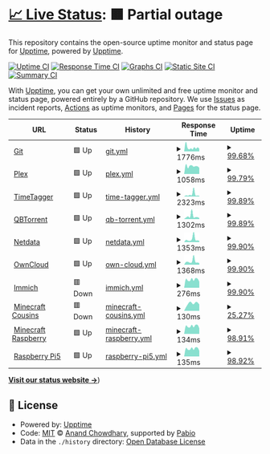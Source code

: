 # [📈 Live Status](https://appellet.github.io): <!--live status--> **🟧 Partial outage**

This repository contains the open-source uptime monitor and status page for [Upptime](https://upptime.js.org), powered by [Upptime](https://github.com/upptime/upptime).

[![Uptime CI](https://github.com/appellet/upptime/workflows/Uptime%20CI/badge.svg)](https://github.com/appellet/upptime/actions?query=workflow%3A%22Uptime+CI%22)
[![Response Time CI](https://github.com/appellet/upptime/workflows/Response%20Time%20CI/badge.svg)](https://github.com/appellet/upptime/actions?query=workflow%3A%22Response+Time+CI%22)
[![Graphs CI](https://github.com/appellet/upptime/workflows/Graphs%20CI/badge.svg)](https://github.com/appellet/upptime/actions?query=workflow%3A%22Graphs+CI%22)
[![Static Site CI](https://github.com/appellet/upptime/workflows/Static%20Site%20CI/badge.svg)](https://github.com/appellet/upptime/actions?query=workflow%3A%22Static+Site+CI%22)
[![Summary CI](https://github.com/appellet/upptime/workflows/Summary%20CI/badge.svg)](https://github.com/appellet/upptime/actions?query=workflow%3A%22Summary+CI%22)

With [Upptime](https://upptime.js.org), you can get your own unlimited and free uptime monitor and status page, powered entirely by a GitHub repository. We use [Issues](https://github.com/upptime/upptime/issues) as incident reports, [Actions](https://github.com/appellet/upptime/actions) as uptime monitors, and [Pages](https://status.tibiscuit.ch) for the status page.

<!--start: status pages-->
<!-- This summary is generated by Upptime (https://github.com/upptime/upptime) -->
<!-- Do not edit this manually, your changes will be overwritten -->
<!-- prettier-ignore -->
| URL | Status | History | Response Time | Uptime |
| --- | ------ | ------- | ------------- | ------ |
| <img alt="" src="https://icons.duckduckgo.com/ip3/git.tibiscuit.ch.ico" height="13"> [Git](https://git.tibiscuit.ch/) | 🟩 Up | [git.yml](https://github.com/appellet/upptime/commits/HEAD/history/git.yml) | <details><summary><img alt="Response time graph" src="./graphs/git/response-time-week.png" height="20"> 1776ms</summary><br><a href="https://status.tibiscuit.ch/history/git"><img alt="Response time 922" src="https://img.shields.io/endpoint?url=https%3A%2F%2Fraw.githubusercontent.com%2Fappellet%2Fupptime%2FHEAD%2Fapi%2Fgit%2Fresponse-time.json"></a><br><a href="https://status.tibiscuit.ch/history/git"><img alt="24-hour response time 1259" src="https://img.shields.io/endpoint?url=https%3A%2F%2Fraw.githubusercontent.com%2Fappellet%2Fupptime%2FHEAD%2Fapi%2Fgit%2Fresponse-time-day.json"></a><br><a href="https://status.tibiscuit.ch/history/git"><img alt="7-day response time 1776" src="https://img.shields.io/endpoint?url=https%3A%2F%2Fraw.githubusercontent.com%2Fappellet%2Fupptime%2FHEAD%2Fapi%2Fgit%2Fresponse-time-week.json"></a><br><a href="https://status.tibiscuit.ch/history/git"><img alt="30-day response time 1091" src="https://img.shields.io/endpoint?url=https%3A%2F%2Fraw.githubusercontent.com%2Fappellet%2Fupptime%2FHEAD%2Fapi%2Fgit%2Fresponse-time-month.json"></a><br><a href="https://status.tibiscuit.ch/history/git"><img alt="1-year response time 922" src="https://img.shields.io/endpoint?url=https%3A%2F%2Fraw.githubusercontent.com%2Fappellet%2Fupptime%2FHEAD%2Fapi%2Fgit%2Fresponse-time-year.json"></a></details> | <details><summary><a href="https://status.tibiscuit.ch/history/git">99.68%</a></summary><a href="https://status.tibiscuit.ch/history/git"><img alt="All-time uptime 98.01%" src="https://img.shields.io/endpoint?url=https%3A%2F%2Fraw.githubusercontent.com%2Fappellet%2Fupptime%2FHEAD%2Fapi%2Fgit%2Fuptime.json"></a><br><a href="https://status.tibiscuit.ch/history/git"><img alt="24-hour uptime 100.00%" src="https://img.shields.io/endpoint?url=https%3A%2F%2Fraw.githubusercontent.com%2Fappellet%2Fupptime%2FHEAD%2Fapi%2Fgit%2Fuptime-day.json"></a><br><a href="https://status.tibiscuit.ch/history/git"><img alt="7-day uptime 99.68%" src="https://img.shields.io/endpoint?url=https%3A%2F%2Fraw.githubusercontent.com%2Fappellet%2Fupptime%2FHEAD%2Fapi%2Fgit%2Fuptime-week.json"></a><br><a href="https://status.tibiscuit.ch/history/git"><img alt="30-day uptime 99.93%" src="https://img.shields.io/endpoint?url=https%3A%2F%2Fraw.githubusercontent.com%2Fappellet%2Fupptime%2FHEAD%2Fapi%2Fgit%2Fuptime-month.json"></a><br><a href="https://status.tibiscuit.ch/history/git"><img alt="1-year uptime 98.01%" src="https://img.shields.io/endpoint?url=https%3A%2F%2Fraw.githubusercontent.com%2Fappellet%2Fupptime%2FHEAD%2Fapi%2Fgit%2Fuptime-year.json"></a></details>
| <img alt="" src="https://icons.duckduckgo.com/ip3/plex.tibiscuit.ch.ico" height="13"> [Plex](https://plex.tibiscuit.ch/web/index.html) | 🟩 Up | [plex.yml](https://github.com/appellet/upptime/commits/HEAD/history/plex.yml) | <details><summary><img alt="Response time graph" src="./graphs/plex/response-time-week.png" height="20"> 1058ms</summary><br><a href="https://status.tibiscuit.ch/history/plex"><img alt="Response time 906" src="https://img.shields.io/endpoint?url=https%3A%2F%2Fraw.githubusercontent.com%2Fappellet%2Fupptime%2FHEAD%2Fapi%2Fplex%2Fresponse-time.json"></a><br><a href="https://status.tibiscuit.ch/history/plex"><img alt="24-hour response time 840" src="https://img.shields.io/endpoint?url=https%3A%2F%2Fraw.githubusercontent.com%2Fappellet%2Fupptime%2FHEAD%2Fapi%2Fplex%2Fresponse-time-day.json"></a><br><a href="https://status.tibiscuit.ch/history/plex"><img alt="7-day response time 1058" src="https://img.shields.io/endpoint?url=https%3A%2F%2Fraw.githubusercontent.com%2Fappellet%2Fupptime%2FHEAD%2Fapi%2Fplex%2Fresponse-time-week.json"></a><br><a href="https://status.tibiscuit.ch/history/plex"><img alt="30-day response time 853" src="https://img.shields.io/endpoint?url=https%3A%2F%2Fraw.githubusercontent.com%2Fappellet%2Fupptime%2FHEAD%2Fapi%2Fplex%2Fresponse-time-month.json"></a><br><a href="https://status.tibiscuit.ch/history/plex"><img alt="1-year response time 906" src="https://img.shields.io/endpoint?url=https%3A%2F%2Fraw.githubusercontent.com%2Fappellet%2Fupptime%2FHEAD%2Fapi%2Fplex%2Fresponse-time-year.json"></a></details> | <details><summary><a href="https://status.tibiscuit.ch/history/plex">99.79%</a></summary><a href="https://status.tibiscuit.ch/history/plex"><img alt="All-time uptime 99.56%" src="https://img.shields.io/endpoint?url=https%3A%2F%2Fraw.githubusercontent.com%2Fappellet%2Fupptime%2FHEAD%2Fapi%2Fplex%2Fuptime.json"></a><br><a href="https://status.tibiscuit.ch/history/plex"><img alt="24-hour uptime 100.00%" src="https://img.shields.io/endpoint?url=https%3A%2F%2Fraw.githubusercontent.com%2Fappellet%2Fupptime%2FHEAD%2Fapi%2Fplex%2Fuptime-day.json"></a><br><a href="https://status.tibiscuit.ch/history/plex"><img alt="7-day uptime 99.79%" src="https://img.shields.io/endpoint?url=https%3A%2F%2Fraw.githubusercontent.com%2Fappellet%2Fupptime%2FHEAD%2Fapi%2Fplex%2Fuptime-week.json"></a><br><a href="https://status.tibiscuit.ch/history/plex"><img alt="30-day uptime 99.93%" src="https://img.shields.io/endpoint?url=https%3A%2F%2Fraw.githubusercontent.com%2Fappellet%2Fupptime%2FHEAD%2Fapi%2Fplex%2Fuptime-month.json"></a><br><a href="https://status.tibiscuit.ch/history/plex"><img alt="1-year uptime 99.56%" src="https://img.shields.io/endpoint?url=https%3A%2F%2Fraw.githubusercontent.com%2Fappellet%2Fupptime%2FHEAD%2Fapi%2Fplex%2Fuptime-year.json"></a></details>
| <img alt="" src="https://icons.duckduckgo.com/ip3/tagger.tibiscuit.ch.ico" height="13"> [TimeTagger](https://tagger.tibiscuit.ch/) | 🟩 Up | [time-tagger.yml](https://github.com/appellet/upptime/commits/HEAD/history/time-tagger.yml) | <details><summary><img alt="Response time graph" src="./graphs/time-tagger/response-time-week.png" height="20"> 2323ms</summary><br><a href="https://status.tibiscuit.ch/history/time-tagger"><img alt="Response time 923" src="https://img.shields.io/endpoint?url=https%3A%2F%2Fraw.githubusercontent.com%2Fappellet%2Fupptime%2FHEAD%2Fapi%2Ftime-tagger%2Fresponse-time.json"></a><br><a href="https://status.tibiscuit.ch/history/time-tagger"><img alt="24-hour response time 886" src="https://img.shields.io/endpoint?url=https%3A%2F%2Fraw.githubusercontent.com%2Fappellet%2Fupptime%2FHEAD%2Fapi%2Ftime-tagger%2Fresponse-time-day.json"></a><br><a href="https://status.tibiscuit.ch/history/time-tagger"><img alt="7-day response time 2323" src="https://img.shields.io/endpoint?url=https%3A%2F%2Fraw.githubusercontent.com%2Fappellet%2Fupptime%2FHEAD%2Fapi%2Ftime-tagger%2Fresponse-time-week.json"></a><br><a href="https://status.tibiscuit.ch/history/time-tagger"><img alt="30-day response time 1209" src="https://img.shields.io/endpoint?url=https%3A%2F%2Fraw.githubusercontent.com%2Fappellet%2Fupptime%2FHEAD%2Fapi%2Ftime-tagger%2Fresponse-time-month.json"></a><br><a href="https://status.tibiscuit.ch/history/time-tagger"><img alt="1-year response time 923" src="https://img.shields.io/endpoint?url=https%3A%2F%2Fraw.githubusercontent.com%2Fappellet%2Fupptime%2FHEAD%2Fapi%2Ftime-tagger%2Fresponse-time-year.json"></a></details> | <details><summary><a href="https://status.tibiscuit.ch/history/time-tagger">99.89%</a></summary><a href="https://status.tibiscuit.ch/history/time-tagger"><img alt="All-time uptime 99.40%" src="https://img.shields.io/endpoint?url=https%3A%2F%2Fraw.githubusercontent.com%2Fappellet%2Fupptime%2FHEAD%2Fapi%2Ftime-tagger%2Fuptime.json"></a><br><a href="https://status.tibiscuit.ch/history/time-tagger"><img alt="24-hour uptime 100.00%" src="https://img.shields.io/endpoint?url=https%3A%2F%2Fraw.githubusercontent.com%2Fappellet%2Fupptime%2FHEAD%2Fapi%2Ftime-tagger%2Fuptime-day.json"></a><br><a href="https://status.tibiscuit.ch/history/time-tagger"><img alt="7-day uptime 99.89%" src="https://img.shields.io/endpoint?url=https%3A%2F%2Fraw.githubusercontent.com%2Fappellet%2Fupptime%2FHEAD%2Fapi%2Ftime-tagger%2Fuptime-week.json"></a><br><a href="https://status.tibiscuit.ch/history/time-tagger"><img alt="30-day uptime 99.97%" src="https://img.shields.io/endpoint?url=https%3A%2F%2Fraw.githubusercontent.com%2Fappellet%2Fupptime%2FHEAD%2Fapi%2Ftime-tagger%2Fuptime-month.json"></a><br><a href="https://status.tibiscuit.ch/history/time-tagger"><img alt="1-year uptime 99.40%" src="https://img.shields.io/endpoint?url=https%3A%2F%2Fraw.githubusercontent.com%2Fappellet%2Fupptime%2FHEAD%2Fapi%2Ftime-tagger%2Fuptime-year.json"></a></details>
| <img alt="" src="https://icons.duckduckgo.com/ip3/qbt.tibiscuit.ch.ico" height="13"> [QBTorrent](https://qbt.tibiscuit.ch/) | 🟩 Up | [qb-torrent.yml](https://github.com/appellet/upptime/commits/HEAD/history/qb-torrent.yml) | <details><summary><img alt="Response time graph" src="./graphs/qb-torrent/response-time-week.png" height="20"> 1302ms</summary><br><a href="https://status.tibiscuit.ch/history/qb-torrent"><img alt="Response time 741" src="https://img.shields.io/endpoint?url=https%3A%2F%2Fraw.githubusercontent.com%2Fappellet%2Fupptime%2FHEAD%2Fapi%2Fqb-torrent%2Fresponse-time.json"></a><br><a href="https://status.tibiscuit.ch/history/qb-torrent"><img alt="24-hour response time 519" src="https://img.shields.io/endpoint?url=https%3A%2F%2Fraw.githubusercontent.com%2Fappellet%2Fupptime%2FHEAD%2Fapi%2Fqb-torrent%2Fresponse-time-day.json"></a><br><a href="https://status.tibiscuit.ch/history/qb-torrent"><img alt="7-day response time 1302" src="https://img.shields.io/endpoint?url=https%3A%2F%2Fraw.githubusercontent.com%2Fappellet%2Fupptime%2FHEAD%2Fapi%2Fqb-torrent%2Fresponse-time-week.json"></a><br><a href="https://status.tibiscuit.ch/history/qb-torrent"><img alt="30-day response time 831" src="https://img.shields.io/endpoint?url=https%3A%2F%2Fraw.githubusercontent.com%2Fappellet%2Fupptime%2FHEAD%2Fapi%2Fqb-torrent%2Fresponse-time-month.json"></a><br><a href="https://status.tibiscuit.ch/history/qb-torrent"><img alt="1-year response time 741" src="https://img.shields.io/endpoint?url=https%3A%2F%2Fraw.githubusercontent.com%2Fappellet%2Fupptime%2FHEAD%2Fapi%2Fqb-torrent%2Fresponse-time-year.json"></a></details> | <details><summary><a href="https://status.tibiscuit.ch/history/qb-torrent">99.89%</a></summary><a href="https://status.tibiscuit.ch/history/qb-torrent"><img alt="All-time uptime 99.57%" src="https://img.shields.io/endpoint?url=https%3A%2F%2Fraw.githubusercontent.com%2Fappellet%2Fupptime%2FHEAD%2Fapi%2Fqb-torrent%2Fuptime.json"></a><br><a href="https://status.tibiscuit.ch/history/qb-torrent"><img alt="24-hour uptime 100.00%" src="https://img.shields.io/endpoint?url=https%3A%2F%2Fraw.githubusercontent.com%2Fappellet%2Fupptime%2FHEAD%2Fapi%2Fqb-torrent%2Fuptime-day.json"></a><br><a href="https://status.tibiscuit.ch/history/qb-torrent"><img alt="7-day uptime 99.89%" src="https://img.shields.io/endpoint?url=https%3A%2F%2Fraw.githubusercontent.com%2Fappellet%2Fupptime%2FHEAD%2Fapi%2Fqb-torrent%2Fuptime-week.json"></a><br><a href="https://status.tibiscuit.ch/history/qb-torrent"><img alt="30-day uptime 99.95%" src="https://img.shields.io/endpoint?url=https%3A%2F%2Fraw.githubusercontent.com%2Fappellet%2Fupptime%2FHEAD%2Fapi%2Fqb-torrent%2Fuptime-month.json"></a><br><a href="https://status.tibiscuit.ch/history/qb-torrent"><img alt="1-year uptime 99.57%" src="https://img.shields.io/endpoint?url=https%3A%2F%2Fraw.githubusercontent.com%2Fappellet%2Fupptime%2FHEAD%2Fapi%2Fqb-torrent%2Fuptime-year.json"></a></details>
| <img alt="" src="https://icons.duckduckgo.com/ip3/netdata.tibiscuit.ch.ico" height="13"> [Netdata](https://netdata.tibiscuit.ch) | 🟩 Up | [netdata.yml](https://github.com/appellet/upptime/commits/HEAD/history/netdata.yml) | <details><summary><img alt="Response time graph" src="./graphs/netdata/response-time-week.png" height="20"> 1353ms</summary><br><a href="https://status.tibiscuit.ch/history/netdata"><img alt="Response time 1075" src="https://img.shields.io/endpoint?url=https%3A%2F%2Fraw.githubusercontent.com%2Fappellet%2Fupptime%2FHEAD%2Fapi%2Fnetdata%2Fresponse-time.json"></a><br><a href="https://status.tibiscuit.ch/history/netdata"><img alt="24-hour response time 611" src="https://img.shields.io/endpoint?url=https%3A%2F%2Fraw.githubusercontent.com%2Fappellet%2Fupptime%2FHEAD%2Fapi%2Fnetdata%2Fresponse-time-day.json"></a><br><a href="https://status.tibiscuit.ch/history/netdata"><img alt="7-day response time 1353" src="https://img.shields.io/endpoint?url=https%3A%2F%2Fraw.githubusercontent.com%2Fappellet%2Fupptime%2FHEAD%2Fapi%2Fnetdata%2Fresponse-time-week.json"></a><br><a href="https://status.tibiscuit.ch/history/netdata"><img alt="30-day response time 1138" src="https://img.shields.io/endpoint?url=https%3A%2F%2Fraw.githubusercontent.com%2Fappellet%2Fupptime%2FHEAD%2Fapi%2Fnetdata%2Fresponse-time-month.json"></a><br><a href="https://status.tibiscuit.ch/history/netdata"><img alt="1-year response time 1075" src="https://img.shields.io/endpoint?url=https%3A%2F%2Fraw.githubusercontent.com%2Fappellet%2Fupptime%2FHEAD%2Fapi%2Fnetdata%2Fresponse-time-year.json"></a></details> | <details><summary><a href="https://status.tibiscuit.ch/history/netdata">99.90%</a></summary><a href="https://status.tibiscuit.ch/history/netdata"><img alt="All-time uptime 99.95%" src="https://img.shields.io/endpoint?url=https%3A%2F%2Fraw.githubusercontent.com%2Fappellet%2Fupptime%2FHEAD%2Fapi%2Fnetdata%2Fuptime.json"></a><br><a href="https://status.tibiscuit.ch/history/netdata"><img alt="24-hour uptime 100.00%" src="https://img.shields.io/endpoint?url=https%3A%2F%2Fraw.githubusercontent.com%2Fappellet%2Fupptime%2FHEAD%2Fapi%2Fnetdata%2Fuptime-day.json"></a><br><a href="https://status.tibiscuit.ch/history/netdata"><img alt="7-day uptime 99.90%" src="https://img.shields.io/endpoint?url=https%3A%2F%2Fraw.githubusercontent.com%2Fappellet%2Fupptime%2FHEAD%2Fapi%2Fnetdata%2Fuptime-week.json"></a><br><a href="https://status.tibiscuit.ch/history/netdata"><img alt="30-day uptime 99.95%" src="https://img.shields.io/endpoint?url=https%3A%2F%2Fraw.githubusercontent.com%2Fappellet%2Fupptime%2FHEAD%2Fapi%2Fnetdata%2Fuptime-month.json"></a><br><a href="https://status.tibiscuit.ch/history/netdata"><img alt="1-year uptime 99.95%" src="https://img.shields.io/endpoint?url=https%3A%2F%2Fraw.githubusercontent.com%2Fappellet%2Fupptime%2FHEAD%2Fapi%2Fnetdata%2Fuptime-year.json"></a></details>
| <img alt="" src="https://icons.duckduckgo.com/ip3/cloud.tibiscuit.ch.ico" height="13"> [OwnCloud](https://cloud.tibiscuit.ch) | 🟩 Up | [own-cloud.yml](https://github.com/appellet/upptime/commits/HEAD/history/own-cloud.yml) | <details><summary><img alt="Response time graph" src="./graphs/own-cloud/response-time-week.png" height="20"> 1368ms</summary><br><a href="https://status.tibiscuit.ch/history/own-cloud"><img alt="Response time 1172" src="https://img.shields.io/endpoint?url=https%3A%2F%2Fraw.githubusercontent.com%2Fappellet%2Fupptime%2FHEAD%2Fapi%2Fown-cloud%2Fresponse-time.json"></a><br><a href="https://status.tibiscuit.ch/history/own-cloud"><img alt="24-hour response time 696" src="https://img.shields.io/endpoint?url=https%3A%2F%2Fraw.githubusercontent.com%2Fappellet%2Fupptime%2FHEAD%2Fapi%2Fown-cloud%2Fresponse-time-day.json"></a><br><a href="https://status.tibiscuit.ch/history/own-cloud"><img alt="7-day response time 1368" src="https://img.shields.io/endpoint?url=https%3A%2F%2Fraw.githubusercontent.com%2Fappellet%2Fupptime%2FHEAD%2Fapi%2Fown-cloud%2Fresponse-time-week.json"></a><br><a href="https://status.tibiscuit.ch/history/own-cloud"><img alt="30-day response time 1172" src="https://img.shields.io/endpoint?url=https%3A%2F%2Fraw.githubusercontent.com%2Fappellet%2Fupptime%2FHEAD%2Fapi%2Fown-cloud%2Fresponse-time-month.json"></a><br><a href="https://status.tibiscuit.ch/history/own-cloud"><img alt="1-year response time 1172" src="https://img.shields.io/endpoint?url=https%3A%2F%2Fraw.githubusercontent.com%2Fappellet%2Fupptime%2FHEAD%2Fapi%2Fown-cloud%2Fresponse-time-year.json"></a></details> | <details><summary><a href="https://status.tibiscuit.ch/history/own-cloud">99.90%</a></summary><a href="https://status.tibiscuit.ch/history/own-cloud"><img alt="All-time uptime 99.95%" src="https://img.shields.io/endpoint?url=https%3A%2F%2Fraw.githubusercontent.com%2Fappellet%2Fupptime%2FHEAD%2Fapi%2Fown-cloud%2Fuptime.json"></a><br><a href="https://status.tibiscuit.ch/history/own-cloud"><img alt="24-hour uptime 100.00%" src="https://img.shields.io/endpoint?url=https%3A%2F%2Fraw.githubusercontent.com%2Fappellet%2Fupptime%2FHEAD%2Fapi%2Fown-cloud%2Fuptime-day.json"></a><br><a href="https://status.tibiscuit.ch/history/own-cloud"><img alt="7-day uptime 99.90%" src="https://img.shields.io/endpoint?url=https%3A%2F%2Fraw.githubusercontent.com%2Fappellet%2Fupptime%2FHEAD%2Fapi%2Fown-cloud%2Fuptime-week.json"></a><br><a href="https://status.tibiscuit.ch/history/own-cloud"><img alt="30-day uptime 99.95%" src="https://img.shields.io/endpoint?url=https%3A%2F%2Fraw.githubusercontent.com%2Fappellet%2Fupptime%2FHEAD%2Fapi%2Fown-cloud%2Fuptime-month.json"></a><br><a href="https://status.tibiscuit.ch/history/own-cloud"><img alt="1-year uptime 99.95%" src="https://img.shields.io/endpoint?url=https%3A%2F%2Fraw.githubusercontent.com%2Fappellet%2Fupptime%2FHEAD%2Fapi%2Fown-cloud%2Fuptime-year.json"></a></details>
| <img alt="" src="https://icons.duckduckgo.com/ip3/45.147.97.90.ico" height="13"> [Immich](http://45.147.97.90:2283) | 🟥 Down | [immich.yml](https://github.com/appellet/upptime/commits/HEAD/history/immich.yml) | <details><summary><img alt="Response time graph" src="./graphs/immich/response-time-week.png" height="20"> 276ms</summary><br><a href="https://status.tibiscuit.ch/history/immich"><img alt="Response time 283" src="https://img.shields.io/endpoint?url=https%3A%2F%2Fraw.githubusercontent.com%2Fappellet%2Fupptime%2FHEAD%2Fapi%2Fimmich%2Fresponse-time.json"></a><br><a href="https://status.tibiscuit.ch/history/immich"><img alt="24-hour response time 205" src="https://img.shields.io/endpoint?url=https%3A%2F%2Fraw.githubusercontent.com%2Fappellet%2Fupptime%2FHEAD%2Fapi%2Fimmich%2Fresponse-time-day.json"></a><br><a href="https://status.tibiscuit.ch/history/immich"><img alt="7-day response time 276" src="https://img.shields.io/endpoint?url=https%3A%2F%2Fraw.githubusercontent.com%2Fappellet%2Fupptime%2FHEAD%2Fapi%2Fimmich%2Fresponse-time-week.json"></a><br><a href="https://status.tibiscuit.ch/history/immich"><img alt="30-day response time 283" src="https://img.shields.io/endpoint?url=https%3A%2F%2Fraw.githubusercontent.com%2Fappellet%2Fupptime%2FHEAD%2Fapi%2Fimmich%2Fresponse-time-month.json"></a><br><a href="https://status.tibiscuit.ch/history/immich"><img alt="1-year response time 283" src="https://img.shields.io/endpoint?url=https%3A%2F%2Fraw.githubusercontent.com%2Fappellet%2Fupptime%2FHEAD%2Fapi%2Fimmich%2Fresponse-time-year.json"></a></details> | <details><summary><a href="https://status.tibiscuit.ch/history/immich">99.90%</a></summary><a href="https://status.tibiscuit.ch/history/immich"><img alt="All-time uptime 99.95%" src="https://img.shields.io/endpoint?url=https%3A%2F%2Fraw.githubusercontent.com%2Fappellet%2Fupptime%2FHEAD%2Fapi%2Fimmich%2Fuptime.json"></a><br><a href="https://status.tibiscuit.ch/history/immich"><img alt="24-hour uptime 99.90%" src="https://img.shields.io/endpoint?url=https%3A%2F%2Fraw.githubusercontent.com%2Fappellet%2Fupptime%2FHEAD%2Fapi%2Fimmich%2Fuptime-day.json"></a><br><a href="https://status.tibiscuit.ch/history/immich"><img alt="7-day uptime 99.90%" src="https://img.shields.io/endpoint?url=https%3A%2F%2Fraw.githubusercontent.com%2Fappellet%2Fupptime%2FHEAD%2Fapi%2Fimmich%2Fuptime-week.json"></a><br><a href="https://status.tibiscuit.ch/history/immich"><img alt="30-day uptime 99.95%" src="https://img.shields.io/endpoint?url=https%3A%2F%2Fraw.githubusercontent.com%2Fappellet%2Fupptime%2FHEAD%2Fapi%2Fimmich%2Fuptime-month.json"></a><br><a href="https://status.tibiscuit.ch/history/immich"><img alt="1-year uptime 99.95%" src="https://img.shields.io/endpoint?url=https%3A%2F%2Fraw.githubusercontent.com%2Fappellet%2Fupptime%2FHEAD%2Fapi%2Fimmich%2Fuptime-year.json"></a></details>
| <img alt="" src="https://icons.duckduckgo.com/ip3/null.ico" height="13"> [Minecraft Cousins](cousins.tibiscuit.ch) | 🟥 Down | [minecraft-cousins.yml](https://github.com/appellet/upptime/commits/HEAD/history/minecraft-cousins.yml) | <details><summary><img alt="Response time graph" src="./graphs/minecraft-cousins/response-time-week.png" height="20"> 130ms</summary><br><a href="https://status.tibiscuit.ch/history/minecraft-cousins"><img alt="Response time 123" src="https://img.shields.io/endpoint?url=https%3A%2F%2Fraw.githubusercontent.com%2Fappellet%2Fupptime%2FHEAD%2Fapi%2Fminecraft-cousins%2Fresponse-time.json"></a><br><a href="https://status.tibiscuit.ch/history/minecraft-cousins"><img alt="24-hour response time 0" src="https://img.shields.io/endpoint?url=https%3A%2F%2Fraw.githubusercontent.com%2Fappellet%2Fupptime%2FHEAD%2Fapi%2Fminecraft-cousins%2Fresponse-time-day.json"></a><br><a href="https://status.tibiscuit.ch/history/minecraft-cousins"><img alt="7-day response time 130" src="https://img.shields.io/endpoint?url=https%3A%2F%2Fraw.githubusercontent.com%2Fappellet%2Fupptime%2FHEAD%2Fapi%2Fminecraft-cousins%2Fresponse-time-week.json"></a><br><a href="https://status.tibiscuit.ch/history/minecraft-cousins"><img alt="30-day response time 121" src="https://img.shields.io/endpoint?url=https%3A%2F%2Fraw.githubusercontent.com%2Fappellet%2Fupptime%2FHEAD%2Fapi%2Fminecraft-cousins%2Fresponse-time-month.json"></a><br><a href="https://status.tibiscuit.ch/history/minecraft-cousins"><img alt="1-year response time 123" src="https://img.shields.io/endpoint?url=https%3A%2F%2Fraw.githubusercontent.com%2Fappellet%2Fupptime%2FHEAD%2Fapi%2Fminecraft-cousins%2Fresponse-time-year.json"></a></details> | <details><summary><a href="https://status.tibiscuit.ch/history/minecraft-cousins">25.27%</a></summary><a href="https://status.tibiscuit.ch/history/minecraft-cousins"><img alt="All-time uptime 81.09%" src="https://img.shields.io/endpoint?url=https%3A%2F%2Fraw.githubusercontent.com%2Fappellet%2Fupptime%2FHEAD%2Fapi%2Fminecraft-cousins%2Fuptime.json"></a><br><a href="https://status.tibiscuit.ch/history/minecraft-cousins"><img alt="24-hour uptime 0.00%" src="https://img.shields.io/endpoint?url=https%3A%2F%2Fraw.githubusercontent.com%2Fappellet%2Fupptime%2FHEAD%2Fapi%2Fminecraft-cousins%2Fuptime-day.json"></a><br><a href="https://status.tibiscuit.ch/history/minecraft-cousins"><img alt="7-day uptime 25.27%" src="https://img.shields.io/endpoint?url=https%3A%2F%2Fraw.githubusercontent.com%2Fappellet%2Fupptime%2FHEAD%2Fapi%2Fminecraft-cousins%2Fuptime-week.json"></a><br><a href="https://status.tibiscuit.ch/history/minecraft-cousins"><img alt="30-day uptime 29.79%" src="https://img.shields.io/endpoint?url=https%3A%2F%2Fraw.githubusercontent.com%2Fappellet%2Fupptime%2FHEAD%2Fapi%2Fminecraft-cousins%2Fuptime-month.json"></a><br><a href="https://status.tibiscuit.ch/history/minecraft-cousins"><img alt="1-year uptime 81.09%" src="https://img.shields.io/endpoint?url=https%3A%2F%2Fraw.githubusercontent.com%2Fappellet%2Fupptime%2FHEAD%2Fapi%2Fminecraft-cousins%2Fuptime-year.json"></a></details>
| <img alt="" src="https://icons.duckduckgo.com/ip3/null.ico" height="13"> [Minecraft Raspberry](mc.tibiscuit.ch) | 🟩 Up | [minecraft-raspberry.yml](https://github.com/appellet/upptime/commits/HEAD/history/minecraft-raspberry.yml) | <details><summary><img alt="Response time graph" src="./graphs/minecraft-raspberry/response-time-week.png" height="20"> 134ms</summary><br><a href="https://status.tibiscuit.ch/history/minecraft-raspberry"><img alt="Response time 123" src="https://img.shields.io/endpoint?url=https%3A%2F%2Fraw.githubusercontent.com%2Fappellet%2Fupptime%2FHEAD%2Fapi%2Fminecraft-raspberry%2Fresponse-time.json"></a><br><a href="https://status.tibiscuit.ch/history/minecraft-raspberry"><img alt="24-hour response time 97" src="https://img.shields.io/endpoint?url=https%3A%2F%2Fraw.githubusercontent.com%2Fappellet%2Fupptime%2FHEAD%2Fapi%2Fminecraft-raspberry%2Fresponse-time-day.json"></a><br><a href="https://status.tibiscuit.ch/history/minecraft-raspberry"><img alt="7-day response time 134" src="https://img.shields.io/endpoint?url=https%3A%2F%2Fraw.githubusercontent.com%2Fappellet%2Fupptime%2FHEAD%2Fapi%2Fminecraft-raspberry%2Fresponse-time-week.json"></a><br><a href="https://status.tibiscuit.ch/history/minecraft-raspberry"><img alt="30-day response time 126" src="https://img.shields.io/endpoint?url=https%3A%2F%2Fraw.githubusercontent.com%2Fappellet%2Fupptime%2FHEAD%2Fapi%2Fminecraft-raspberry%2Fresponse-time-month.json"></a><br><a href="https://status.tibiscuit.ch/history/minecraft-raspberry"><img alt="1-year response time 123" src="https://img.shields.io/endpoint?url=https%3A%2F%2Fraw.githubusercontent.com%2Fappellet%2Fupptime%2FHEAD%2Fapi%2Fminecraft-raspberry%2Fresponse-time-year.json"></a></details> | <details><summary><a href="https://status.tibiscuit.ch/history/minecraft-raspberry">98.91%</a></summary><a href="https://status.tibiscuit.ch/history/minecraft-raspberry"><img alt="All-time uptime 99.69%" src="https://img.shields.io/endpoint?url=https%3A%2F%2Fraw.githubusercontent.com%2Fappellet%2Fupptime%2FHEAD%2Fapi%2Fminecraft-raspberry%2Fuptime.json"></a><br><a href="https://status.tibiscuit.ch/history/minecraft-raspberry"><img alt="24-hour uptime 100.00%" src="https://img.shields.io/endpoint?url=https%3A%2F%2Fraw.githubusercontent.com%2Fappellet%2Fupptime%2FHEAD%2Fapi%2Fminecraft-raspberry%2Fuptime-day.json"></a><br><a href="https://status.tibiscuit.ch/history/minecraft-raspberry"><img alt="7-day uptime 98.91%" src="https://img.shields.io/endpoint?url=https%3A%2F%2Fraw.githubusercontent.com%2Fappellet%2Fupptime%2FHEAD%2Fapi%2Fminecraft-raspberry%2Fuptime-week.json"></a><br><a href="https://status.tibiscuit.ch/history/minecraft-raspberry"><img alt="30-day uptime 99.47%" src="https://img.shields.io/endpoint?url=https%3A%2F%2Fraw.githubusercontent.com%2Fappellet%2Fupptime%2FHEAD%2Fapi%2Fminecraft-raspberry%2Fuptime-month.json"></a><br><a href="https://status.tibiscuit.ch/history/minecraft-raspberry"><img alt="1-year uptime 99.69%" src="https://img.shields.io/endpoint?url=https%3A%2F%2Fraw.githubusercontent.com%2Fappellet%2Fupptime%2FHEAD%2Fapi%2Fminecraft-raspberry%2Fuptime-year.json"></a></details>
| <img alt="" src="https://icons.duckduckgo.com/ip3/null.ico" height="13"> [Raspberry Pi5](45.147.97.90) | 🟩 Up | [raspberry-pi5.yml](https://github.com/appellet/upptime/commits/HEAD/history/raspberry-pi5.yml) | <details><summary><img alt="Response time graph" src="./graphs/raspberry-pi5/response-time-week.png" height="20"> 135ms</summary><br><a href="https://status.tibiscuit.ch/history/raspberry-pi5"><img alt="Response time 124" src="https://img.shields.io/endpoint?url=https%3A%2F%2Fraw.githubusercontent.com%2Fappellet%2Fupptime%2FHEAD%2Fapi%2Fraspberry-pi5%2Fresponse-time.json"></a><br><a href="https://status.tibiscuit.ch/history/raspberry-pi5"><img alt="24-hour response time 98" src="https://img.shields.io/endpoint?url=https%3A%2F%2Fraw.githubusercontent.com%2Fappellet%2Fupptime%2FHEAD%2Fapi%2Fraspberry-pi5%2Fresponse-time-day.json"></a><br><a href="https://status.tibiscuit.ch/history/raspberry-pi5"><img alt="7-day response time 135" src="https://img.shields.io/endpoint?url=https%3A%2F%2Fraw.githubusercontent.com%2Fappellet%2Fupptime%2FHEAD%2Fapi%2Fraspberry-pi5%2Fresponse-time-week.json"></a><br><a href="https://status.tibiscuit.ch/history/raspberry-pi5"><img alt="30-day response time 127" src="https://img.shields.io/endpoint?url=https%3A%2F%2Fraw.githubusercontent.com%2Fappellet%2Fupptime%2FHEAD%2Fapi%2Fraspberry-pi5%2Fresponse-time-month.json"></a><br><a href="https://status.tibiscuit.ch/history/raspberry-pi5"><img alt="1-year response time 124" src="https://img.shields.io/endpoint?url=https%3A%2F%2Fraw.githubusercontent.com%2Fappellet%2Fupptime%2FHEAD%2Fapi%2Fraspberry-pi5%2Fresponse-time-year.json"></a></details> | <details><summary><a href="https://status.tibiscuit.ch/history/raspberry-pi5">98.92%</a></summary><a href="https://status.tibiscuit.ch/history/raspberry-pi5"><img alt="All-time uptime 99.73%" src="https://img.shields.io/endpoint?url=https%3A%2F%2Fraw.githubusercontent.com%2Fappellet%2Fupptime%2FHEAD%2Fapi%2Fraspberry-pi5%2Fuptime.json"></a><br><a href="https://status.tibiscuit.ch/history/raspberry-pi5"><img alt="24-hour uptime 100.00%" src="https://img.shields.io/endpoint?url=https%3A%2F%2Fraw.githubusercontent.com%2Fappellet%2Fupptime%2FHEAD%2Fapi%2Fraspberry-pi5%2Fuptime-day.json"></a><br><a href="https://status.tibiscuit.ch/history/raspberry-pi5"><img alt="7-day uptime 98.92%" src="https://img.shields.io/endpoint?url=https%3A%2F%2Fraw.githubusercontent.com%2Fappellet%2Fupptime%2FHEAD%2Fapi%2Fraspberry-pi5%2Fuptime-week.json"></a><br><a href="https://status.tibiscuit.ch/history/raspberry-pi5"><img alt="30-day uptime 99.48%" src="https://img.shields.io/endpoint?url=https%3A%2F%2Fraw.githubusercontent.com%2Fappellet%2Fupptime%2FHEAD%2Fapi%2Fraspberry-pi5%2Fuptime-month.json"></a><br><a href="https://status.tibiscuit.ch/history/raspberry-pi5"><img alt="1-year uptime 99.73%" src="https://img.shields.io/endpoint?url=https%3A%2F%2Fraw.githubusercontent.com%2Fappellet%2Fupptime%2FHEAD%2Fapi%2Fraspberry-pi5%2Fuptime-year.json"></a></details>

<!--end: status pages-->

[**Visit our status website →**](https://status.tibiscuit.ch))

## 📄 License

- Powered by: [Upptime](https://github.com/upptime/upptime)
- Code: [MIT](./LICENSE) © [Anand Chowdhary](https://anandchowdhary.com), supported by [Pabio](https://pabio.com)
- Data in the `./history` directory: [Open Database License](https://opendatacommons.org/licenses/odbl/1-0/)
